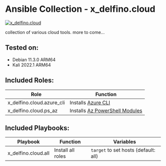 # Ansible Collection - x_delfino.cloud

[![x_delfino.cloud](https://img.shields.io/badge/dynamic/json?color=blueviolet&label=galaxy&prefix=v&query=%24.latest_version.version&url=https%3A%2F%2Fgalaxy.ansible.com%2Fapi%2Fv2%2Fcollections%2Fx_delfino%2Fcloud%2F)](https://galaxy.ansible.com/x_delfino/cloud)

collection of various cloud tools. more to come...

## Tested on:
- Debian 11.3.0 ARM64
- Kali 2022.1 ARM64

## Included Roles:

| Role | Function |
|------|----------|
| x_delfino.cloud.azure_cli| Installs [Azure CLI](https://docs.microsoft.com/en-us/cli/azure/) |
| x_delfino.cloud.ps_az | Installs [Az PowerShell Modules](https://docs.microsoft.com/en-us/powershell/azure/) |

## Included Playbooks:

| Playbook | Function | Variables |
| -------- | -------- | --------- |
| x_delfino.cloud.all      | Install all roles | `target` to set hosts (default: all) |

